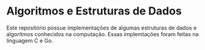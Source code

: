 # Algoritmos e Estruturas de Dados

Este repositório possue implementações de algumas estruturas de dados e algoritmos conhecidos na computação. Essas implemtações foram feitas na linguagem C e Go.

